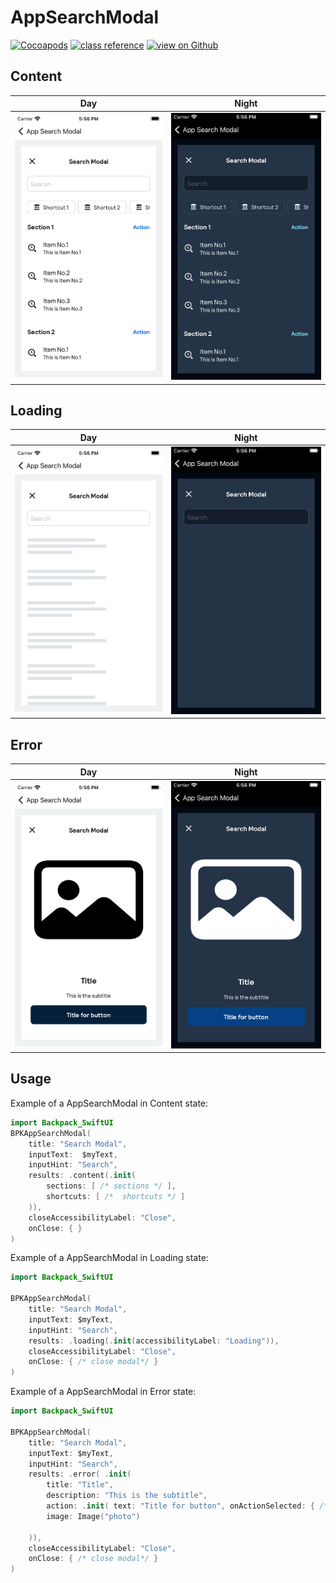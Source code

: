 # AppSearchModal

[![Cocoapods](https://img.shields.io/cocoapods/v/Backpack-SwiftUI.svg?style=flat)](hhttps://cocoapods.org/pods/Backpack-SwiftUI)
[![class reference](https://img.shields.io/badge/Class%20reference-iOS-blue)](https://backpack.github.io/ios/versions/latest/swiftui/Structs/BPKBadge.html)
[![view on Github](https://img.shields.io/badge/Source%20code-GitHub-lightgrey)](https://github.com/Skyscanner/backpack-ios/tree/main/Backpack-SwiftUI/Badge)

## Content

| Day | Night |
| --- | --- |
| <img src="https://raw.githubusercontent.com/Skyscanner/backpack-ios/main/screenshots/iPhone-swiftui_app-search-modal___content_lm.png" alt="" width="375" /> | <img src="https://raw.githubusercontent.com/Skyscanner/backpack-ios/main/screenshots/iPhone-swiftui_app-search-modal___content_dm.png" alt="" width="375" /> |


## Loading

| Day | Night |
| --- | --- |
| <img src="https://raw.githubusercontent.com/Skyscanner/backpack-ios/main/screenshots/iPhone-swiftui_app-search-modal___loading_lm.png" alt="" width="375" /> | <img src="https://raw.githubusercontent.com/Skyscanner/backpack-ios/main/screenshots/iPhone-swiftui_app-search-modal___loading_dm.png" alt="" width="375" /> |


## Error

| Day | Night |
| --- | --- |
| <img src="https://raw.githubusercontent.com/Skyscanner/backpack-ios/main/screenshots/iPhone-swiftui_app-search-modal___error_lm.png" alt="" width="375" /> | <img src="https://raw.githubusercontent.com/Skyscanner/backpack-ios/main/screenshots/iPhone-swiftui_app-search-modal___error_dm.png" alt="" width="375" /> |

## Usage

Example of a AppSearchModal in Content state:

```swift
import Backpack_SwiftUI
BPKAppSearchModal(
    title: "Search Modal",
    inputText:  $myText,
    inputHint: "Search",
    results: .content(.init(
        sections: [ /* sections */ ],
        shortcuts: [ /*  shortcuts */ ]
    )),
    closeAccessibilityLabel: "Close",
    onClose: { }
)
```

Example of a AppSearchModal in Loading state:

```swift
import Backpack_SwiftUI

BPKAppSearchModal(
    title: "Search Modal",
    inputText: $myText,
    inputHint: "Search",
    results: .loading(.init(accessibilityLabel: "Loading")),
    closeAccessibilityLabel: "Close",
    onClose: { /* close modal*/ }
)
```

Example of a AppSearchModal in Error state:

```swift
import Backpack_SwiftUI

BPKAppSearchModal(
    title: "Search Modal",
    inputText: $myText,
    inputHint: "Search",
    results: .error( .init(
        title: "Title",
        description: "This is the subtitle",
        action: .init( text: "Title for button", onActionSelected: { /* action on button Tapped */ }),
        image: Image("photo")

    )),
    closeAccessibilityLabel: "Close",
    onClose: { /* close modal*/ }
)
```
